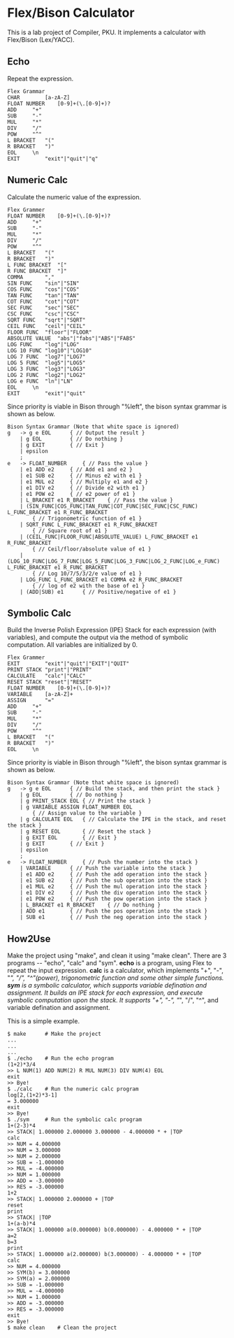 # Flex/Bison Calculator

This is a lab project of Compiler, PKU.
It implements a calculator with Flex/Bison (Lex/YACC).

## Echo

Repeat the expression.

```
Flex Grammar
CHAR		[a-zA-Z]
FLOAT NUMBER	[0-9]+(\.[0-9]+)?
ADD		"+"
SUB		"-"
MUL		"*"
DIV		"/"
POW		"^"
L BRACKET	"("
R BRACKET	")"
EOL		\n
EXIT		"exit"|"quit"|"q"
```

## Numeric Calc

Calculate the numeric value of the expression.

```
Flex Grammer
FLOAT NUMBER	[0-9]+(\.[0-9]+)?
ADD		"+"
SUB		"-"
MUL		"*"
DIV		"/"
POW		"^"
L BRACKET	"("
R BRACKET	")"
L FUNC BRACKET	"["
R FUNC BRACKET	"]"
COMMA		","
SIN FUNC	"sin"|"SIN"
COS FUNC	"cos"|"COS"
TAN FUNC	"tan"|"TAN"
COT FUNC	"cot"|"COT"
SEC FUNC	"sec"|"SEC"
CSC FUNC	"csc"|"CSC"
SQRT FUNC 	"sqrt"|"SQRT"
CEIL FUNC	"ceil"|"CEIL"
FLOOR FUNC	"floor"|"FLOOR"
ABSOLUTE VALUE	"abs"|"fabs"|"ABS"|"FABS"
LOG FUNC	"log"|"LOG"
LOG 10 FUNC	"log10"|"LOG10"
LOG 7 FUNC	"log7"|"LOG7"
LOG 5 FUNC	"log5"|"LOG5"
LOG 3 FUNC	"log3"|"LOG3"
LOG 2 FUNC	"log2"|"LOG2"
LOG e FUNC	"ln"|"LN"
EOL		\n
EXIT		"exit"|"quit"
```

Since priority is viable in Bison through "%left", the bison syntax grammar is shown as below.

```
Bison Syntax Grammar (Note that white space is ignored)
g	-> g e EOL		{ // Output the result }
	| g EOL 		{ // Do nothing }
	| g EXIT 		{ // Exit }
	| epsilon
	;
e	-> FLOAT_NUMBER		{ // Pass the value }
	| e1 ADD e2		{ // Add e1 and e2 }
	| e1 SUB e2		{ // Minus e2 with e1 }
	| e1 MUL e2		{ // Multiply e1 and e2 }
	| e1 DIV e2		{ // Divide e2 with e1 }
	| e1 POW e2		{ // e2 power of e1 }
	| L_BRACKET e1 R_BRACKET	{ // Pass the value }
	| (SIN_FUNC|COS_FUNC|TAN_FUNC|COT_FUNC|SEC_FUNC|CSC_FUNC) L_FUNC_BRACKET e1 R_FUNC_BRACKET
		{ // Trigonometric function of e1 }
	| SQRT_FUNC L_FUNC_BRACKET e1 R_FUNC_BRACKET
		{ // Square root of e1 }
	| (CEIL_FUNC|FLOOR_FUNC|ABSOLUTE_VALUE) L_FUNC_BRACKET e1 R_FUNC_BRACKET
		{ // Ceil/floor/absolute value of e1 }
	| (LOG_10_FUNC|LOG_7_FUNC|LOG_5_FUNC|LOG_3_FUNC|LOG_2_FUNC|LOG_e_FUNC) L_FUNC_BRACKET e1 R_FUNC_BRACKET
		{ // Log 10/7/5/3/2/e value of e1 }
	| LOG_FUNC L_FUNC_BRACKET e1 COMMA e2 R_FUNC_BRACKET
		{ // log of e2 with the base of e1 }
	| (ADD|SUB) e1		{ // Positive/negative of e1 }
```
## Symbolic Calc

Build the Inverse Polish Expression (IPE) Stack for each expression (with variables), and compute the output via the method of symbolic computation. All variables are initialized by 0.

```
Flex Grammer
EXIT		"exit"|"quit"|"EXIT"|"QUIT"
PRINT STACK	"print"|"PRINT"
CALCULATE	"calc"|"CALC"
RESET STACK	"reset"|"RESET"
FLOAT NUMBER	[0-9]+(\.[0-9]+)?
VARIABLE	[a-zA-Z]+
ASSIGN		"="
ADD		"+"
SUB		"-"
MUL		"*"
DIV		"/"
POW		"^"
L BRACKET	"("
R BRACKET	")"
EOL		\n
```

Since priority is viable in Bison through "%left", the bison syntax grammar is shown as below.

```
Bison Syntax Grammar (Note that white space is ignored)
g	-> g e EOL		{ // Build the stack, and then print the stack }
	| g EOL 		{ // Do nothing }
	| g PRINT_STACK EOL	{ // Print the stack }
	| g VARIABLE ASSIGN FLOAT_NUMBER EOL
		{ // Assign value to the variable }
	| g CALCULATE EOL	{ // Calculate the IPE in the stack, and reset the stack }
	| g RESET EOL		{ // Reset the stack }
	| g EXIT EOL		{ // Exit }
	| g EXIT 		{ // Exit }
	| epsilon
	;
e	-> FLOAT_NUMBER		{ // Push the number into the stack }
	| VARIABLE		{ // Push the variable into the stack }
	| e1 ADD e2		{ // Push the add operation into the stack }
	| e1 SUB e2		{ // Push the sub operation into the stack }
	| e1 MUL e2		{ // Push the mul operation into the stack }
	| e1 DIV e2		{ // Push the div operation into the stack }
	| e1 POW e2		{ // Push the pow operation into the stack }
	| L_BRACKET e1 R_BRACKET	{ // Do nothing }
	| ADD e1		{ // Push the pos operation into the stack }
	| SUB e1		{ // Push the neg operation into the stack }
```

## How2Use

Make the project using "make", and clean it using "make clean".
There are 3 programs -- "echo", "calc" and "sym".
**echo** is a program, using Flex to repeat the input expression.
**calc** is a calculator, which implements "+", "-", "*", "/", "^"(power), trigonometric function and some other simple functions. **sym** is a symbolic calculator, which supports variable defination and assignment. It builds an IPE stack for each expression, and execute symbolic computation upon the stack. It supports "+", "-", "*", "/", "^", and variable defination and assignment.

This is a simple example.

```
$ make		# Make the project
...
...
...
$ ./echo	# Run the echo program
(1+2)*3/4
>> L NUM(1) ADD NUM(2) R MUL NUM(3) DIV NUM(4) EOL
exit
>> Bye!
$ ./calc	# Run the numeric calc program
log[2,(1+2)*3-1]
= 3.000000
exit
>> Bye!
$ ./sym		# Run the symbolic calc program
1+(2-3)*4
>> STACK| 1.000000 2.000000 3.000000 - 4.000000 * + |TOP
calc
>> NUM = 4.000000
>> NUM = 3.000000
>> NUM = 2.000000
>> SUB = -1.000000
>> MUL = -4.000000
>> NUM = 1.000000
>> ADD = -3.000000
>> RES = -3.000000
1+2
>> STACK| 1.000000 2.000000 + |TOP
reset
print
>> STACK| |TOP
1+(a-b)*4
>> STACK| 1.000000 a(0.000000) b(0.000000) - 4.000000 * + |TOP
a=2
b=3
print
>> STACK| 1.000000 a(2.000000) b(3.000000) - 4.000000 * + |TOP
calc
>> NUM = 4.000000
>> SYM(b) = 3.000000
>> SYM(a) = 2.000000
>> SUB = -1.000000
>> MUL = -4.000000
>> NUM = 1.000000
>> ADD = -3.000000
>> RES = -3.000000
exit
>> Bye!
$ make clean	# Clean the project
```

